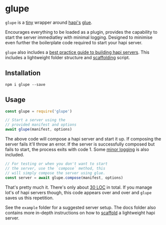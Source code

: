 # glupe

`glupe` is a [tiny](index.js) wrapper around [hapi's](https://hapijs.com/) [glue](https://github.com/hapijs/glue).

Encourages everything to be loaded as a plugin, provides the capability to start the server immediatley with minimal logging. Designed to minimise even further the boilerplate code required to start your hapi server.

`glupe` also includes a [best practice guide to building hapi servers](docs/readme.md). This includes a lightweight folder structure and [scaffolding](docs/scaffold.md) script.
## Installation

```
npm i glupe --save
```


## Usage

```js
const glupe = require('glupe')

// Start a server using the
// provided manifest and options
await glupe(manifest, options)
```

The above code will compose a hapi server and start it up.
If composing the server fails it'll throw an error.
If the server is successfully composed but fails to start, the process exits with code 1. Some [minor logging](index.js#ln16) is also included.

```js
// For testing or when you don't want to start 
// the server, use the `compose` method, this 
// will simply compose the server using glue.
const server = await glupe.compose(manifest, options)
```

That's pretty much it. There's only about [30 LOC](index.js) in total. If you manage lot's of hapi servers though, this code appears over and over and `glupe` saves us this repetition.

See the `example` folder for a suggested server setup. The docs folder also contains more in-depth instructions on how to [scaffold](docs/scaffold.md) a lightweight hapi server.